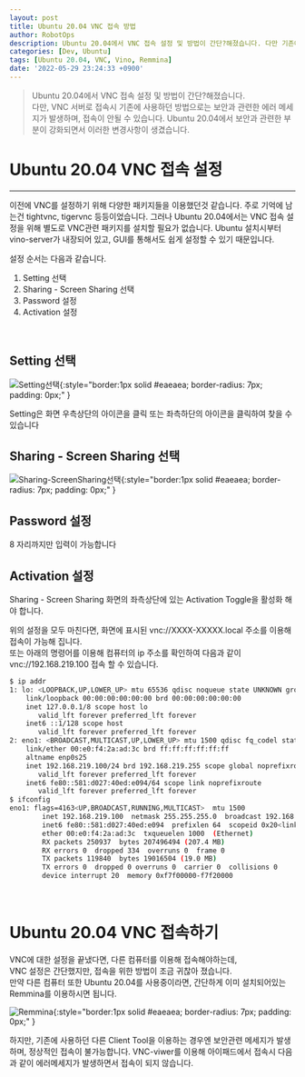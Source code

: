```yaml
---
layout: post
title: Ubuntu 20.04 VNC 접속 방법
author: RobotOps
description: Ubuntu 20.04에서 VNC 접속 설정 및 방법이 간단?해졌습니다. 다만 기존에 방법으로 동작하지 않을 수 있어 방법을 소개합니다
categories: [Dev, Ubuntu]
tags: [Ubuntu 20.04, VNC, Vino, Remmina]
date: '2022-05-29 23:24:33 +0900'
---
```


> Ubuntu 20.04에서 VNC 접속 설정 및 방법이 간단?해졌습니다. \
> 다만, VNC 서버로 접속시 기존에 사용하던 방법으로는 보안과 관련한 에러 메세지가 발생하며, 접속이 안될 수 있습니다.
> Ubuntu 20.04에서 보안과 관련한 부분이 강화되면서 이러한 변경사항이 생겼습니다. 

# Ubuntu 20.04 VNC 접속 설정
---

이전에 VNC를 설정하기 위해 다양한 패키지들을 이용했던것 같습니다.
주로 기억에 남는건 tightvnc, tigervnc 등등이었습니다. 그러나 Ubuntu 20.04에서는 VNC 접속 설정을 위해 별도로  VNC관련 패키지를 설치할 필요가 없습니다. 
Ubuntu 설치시부터 vino-server가 내장되어 있고, GUI를 통해서도 쉽게 설정할 수 있기 때문입니다.
<br>

설정 순서는 다음과 같습니다.
1. Setting 선택
2. Sharing - Screen Sharing 선택
3. Password 설정
4. Activation 설정

<br>

## Setting 선택

![Setting선택](/assets/img/Settings_001.png){:style="border:1px solid #eaeaea; border-radius: 7px; padding: 0px;" }

Setting은 화면 우측상단의 아이콘을 클릭 또는 좌측하단의 아이콘을 클릭하여 찾을 수 있습니다

## Sharing - Screen Sharing 선택

![Sharing-ScreenSharing선택](/assets/img/Screen_Sharing_001.png){:style="border:1px solid #eaeaea; border-radius: 7px; padding: 0px;" }

## Password 설정
8 자리까지만 입력이 가능합니다

## Activation 설정
Sharing - Screen Sharing 화면의 좌측상단에 있는 Activation Toggle을 활성화 해야 합니다.
<br>

위의 설정을 모두 마친다면, 화면에 표시된 vnc://XXXX-XXXXX.local 주소를 이용해 접속이 가능해 집니다.<br>
또는 아래의 명령어를 이용해 컴퓨터의 ip 주소를 확인하여 다음과 같이 vnc://192.168.219.100 접속 할 수 있습니다. 
```bash
$ ip addr
1: lo: <LOOPBACK,UP,LOWER_UP> mtu 65536 qdisc noqueue state UNKNOWN group default qlen 1000
    link/loopback 00:00:00:00:00:00 brd 00:00:00:00:00:00
    inet 127.0.0.1/8 scope host lo
       valid_lft forever preferred_lft forever
    inet6 ::1/128 scope host 
       valid_lft forever preferred_lft forever
2: eno1: <BROADCAST,MULTICAST,UP,LOWER_UP> mtu 1500 qdisc fq_codel state UP group default qlen 1000
    link/ether 00:e0:f4:2a:ad:3c brd ff:ff:ff:ff:ff:ff
    altname enp0s25
    inet 192.168.219.100/24 brd 192.168.219.255 scope global noprefixroute eno1
       valid_lft forever preferred_lft forever
    inet6 fe80::581:d027:40ed:e094/64 scope link noprefixroute 
       valid_lft forever preferred_lft forever
$ ifconfig
eno1: flags=4163<UP,BROADCAST,RUNNING,MULTICAST>  mtu 1500
        inet 192.168.219.100  netmask 255.255.255.0  broadcast 192.168.219.255
        inet6 fe80::581:d027:40ed:e094  prefixlen 64  scopeid 0x20<link>
        ether 00:e0:f4:2a:ad:3c  txqueuelen 1000  (Ethernet)
        RX packets 250937  bytes 207496494 (207.4 MB)
        RX errors 0  dropped 334  overruns 0  frame 0
        TX packets 119840  bytes 19016504 (19.0 MB)
        TX errors 0  dropped 0 overruns 0  carrier 0  collisions 0
        device interrupt 20  memory 0xf7f00000-f7f20000  
```
<br>

# Ubuntu 20.04 VNC 접속하기
VNC에 대한 설정을 끝냈다면, 다른 컴퓨터를 이용해 접속해야하는데,<br>
VNC 설정은 간단했지만, 접속을 위한 방법이 조금 귀찮아 졌습니다.<br>
만약 다른 컴퓨터 또한 Ubuntu 20.04를 사용중이라면, 간단하게 이미 설치되어있는 Remmina를 이용하시면 됩니다.

![Remmina](/assets/img/Remmina.png){:style="border:1px solid #eaeaea; border-radius: 7px; padding: 0px;" }

하지만, 기존에 사용하던 다른 Client Tool을 이용하는 경우엔 보안관련 메세지가 발생하며, 정상적인 접속이 불가능합니다.
VNC-viwer를 이용해 아이패드에서 접속시 다음과 같이 에러메세지가 발생하면서 접속이 되지 않습니다.